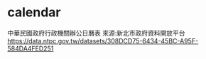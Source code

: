 # calendar
中華民國政府行政機關辦公日曆表
來源:新北市政府資料開放平台
https://data.ntpc.gov.tw/datasets/308DCD75-6434-45BC-A95F-584DA4FED251
